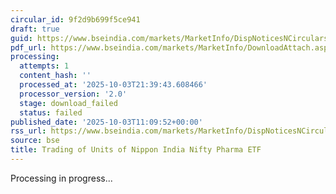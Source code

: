 ```yaml
---
circular_id: 9f2d9b699f5ce941
draft: true
guid: https://www.bseindia.com/markets/MarketInfo/DispNoticesNCirculars.aspx?Noticeid={29089EDA-2180-4169-82B5-F89D97DFE8C7}&noticeno=20251003-27&dt=10/03/2025&icount=27&totcount=73&flag=0
pdf_url: https://www.bseindia.com/markets/MarketInfo/DownloadAttach.aspx?id=20251003-27&attachedId=
processing:
  attempts: 1
  content_hash: ''
  processed_at: '2025-10-03T21:39:43.608466'
  processor_version: '2.0'
  stage: download_failed
  status: failed
published_date: '2025-10-03T11:09:52+00:00'
rss_url: https://www.bseindia.com/markets/MarketInfo/DispNoticesNCirculars.aspx?Noticeid={29089EDA-2180-4169-82B5-F89D97DFE8C7}&noticeno=20251003-27&dt=10/03/2025&icount=27&totcount=73&flag=0
source: bse
title: Trading of Units of Nippon India Nifty Pharma ETF
---
```


Processing in progress...
